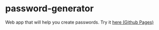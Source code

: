 # password-generator
Web app that will help you create passwords. Try it <a href="https://puphs.github.io/password-generator/app/" target="_blank">here (Github Pages)</a>
